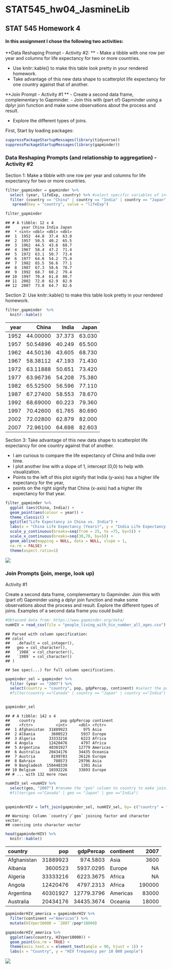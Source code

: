 STAT545\_hw04\_JasmineLib
================

STAT 545 Homework 4
-------------------

#### In this assignment I chose the following two activities:

**Data Reshaping Prompt - Activity \#2: ** - Make a tibble with one row per year and columns for life expectancy for two or more countries.
- Use knitr::kable() to make this table look pretty in your rendered homework.
- Take advantage of this new data shape to scatterplot life expectancy for one country against that of another.

**Join Prompt - Activity \#1 ** - Create a second data frame, complementary to Gapminder. - Join this with (part of) Gapminder using a dplyr join function and make some observations about the process and result.
- Explore the different types of joins.

First, Start by loading packages:

``` r
suppressPackageStartupMessages(library(tidyverse)) 
suppressPackageStartupMessages(library(gapminder))
```

### Data Reshaping Prompts (and relationship to aggregation) - Activity \#2

Section 1: Make a tibble with one row per year and columns for life expectancy for two or more countries.

``` r
filter_gapminder = gapminder %>% 
  select (year, lifeExp, country) %>% #select specific variables of interest
  filter (country == "China" | country == "India" | country == "Japan" ) %>% #select countries of interest
   spread(key = "country", value = "lifeExp")

filter_gapminder
```

    ## # A tibble: 12 x 4
    ##     year China India Japan
    ##  * <int> <dbl> <dbl> <dbl>
    ##  1  1952  44.0  37.4  63.0
    ##  2  1957  50.5  40.2  65.5
    ##  3  1962  44.5  43.6  68.7
    ##  4  1967  58.4  47.2  71.4
    ##  5  1972  63.1  50.7  73.4
    ##  6  1977  64.0  54.2  75.4
    ##  7  1982  65.5  56.6  77.1
    ##  8  1987  67.3  58.6  78.7
    ##  9  1992  68.7  60.2  79.4
    ## 10  1997  70.4  61.8  80.7
    ## 11  2002  72.0  62.9  82.0
    ## 12  2007  73.0  64.7  82.6

Section 2: Use knitr::kable() to make this table look pretty in your rendered homework.

``` r
filter_gapminder  %>% 
  knitr::kable()
```

|  year|     China|   India|   Japan|
|-----:|---------:|-------:|-------:|
|  1952|  44.00000|  37.373|  63.030|
|  1957|  50.54896|  40.249|  65.500|
|  1962|  44.50136|  43.605|  68.730|
|  1967|  58.38112|  47.193|  71.430|
|  1972|  63.11888|  50.651|  73.420|
|  1977|  63.96736|  54.208|  75.380|
|  1982|  65.52500|  56.596|  77.110|
|  1987|  67.27400|  58.553|  78.670|
|  1992|  68.69000|  60.223|  79.360|
|  1997|  70.42600|  61.765|  80.690|
|  2002|  72.02800|  62.879|  82.000|
|  2007|  72.96100|  64.698|  82.603|

Section 3: Take advantage of this new data shape to scatterplot life expectancy for one country against that of another.
- I am curious to compare the life expectancy of China and India over time.
- I plot another line with a slope of 1, intercept (0,0) to help with visualization.
- Points to the left of this plot signify that India (y-axis) has a higher life expectancy for the year,
- points on the right signify that China (x-axis) had a higher life expectancy for that year.

``` r
filter_gapminder %>%
  ggplot (aes(China, India)) + 
  geom_point(aes(colour = year)) + 
  theme_classic() +
  ggtitle("Life Expectancy in China vs. India") +
  labs(x = "China Life Expectancy (Years)", y = "India Life Expectancy (Years)") +
  scale_y_continuous(breaks=seq(from = 25, to =75, by=5)) +
  scale_x_continuous(breaks=seq(30,70, by=5)) +
  geom_abline(mapping = NULL, data = NULL, slope = 1,
  na.rm = FALSE) +
  theme(aspect.ratio=1) 
```

![](STAT545_hw04_JasmineLib_files/figure-markdown_github/unnamed-chunk-4-1.png)

### Join Prompts (join, merge, look up)

Activity \#1

Create a second data frame, complementary to Gapminder. Join this with (part of) Gapminder using a dplyr join function and make some observations about the process and result. Explore the different types of joins. Examples of a second data frame you could build:

``` r
#Obtained data from: https://www.gapminder.org/data/
numHIV = read_csv(file = "people_living_with_hiv_number_all_ages.csv")
```

    ## Parsed with column specification:
    ## cols(
    ##   .default = col_integer(),
    ##   geo = col_character(),
    ##   `1988` = col_character(),
    ##   `1989` = col_character()
    ## )

    ## See spec(...) for full column specifications.

``` r
gapminder_sel = gapminder %>% 
  filter (year == "2007") %>% 
  select(country = "country", pop, gdpPercap, continent) #select the population and gdpPercap data for the year 2007. 
  #filter(country =="Canada" | country == "Japan" | country =="India")


gapminder_sel 
```

    ## # A tibble: 142 x 4
    ##    country           pop gdpPercap continent
    ##    <fctr>          <int>     <dbl> <fctr>   
    ##  1 Afghanistan  31889923       975 Asia     
    ##  2 Albania       3600523      5937 Europe   
    ##  3 Algeria      33333216      6223 Africa   
    ##  4 Angola       12420476      4797 Africa   
    ##  5 Argentina    40301927     12779 Americas 
    ##  6 Australia    20434176     34435 Oceania  
    ##  7 Austria       8199783     36126 Europe   
    ##  8 Bahrain        708573     29796 Asia     
    ##  9 Bangladesh  150448339      1391 Asia     
    ## 10 Belgium      10392226     33693 Europe   
    ## # ... with 132 more rows

``` r
numHIV_sel =numHIV %>% 
  select(geo, "2007") #rename the "geo" column to country to make joining easier, and select data for the year 2007. 
  #filter(geo =="Canada" | geo == "Japan" | geo =="India")
 

gapminderHIV = left_join(gapminder_sel, numHIV_sel, by= c("country" = "geo")) #left join columns, join by comparing country and geo columns. 
```

    ## Warning: Column `country`/`geo` joining factor and character vector,
    ## coercing into character vector

``` r
head(gapminderHIV) %>% 
  knitr::kable()
```

| country     |       pop|   gdpPercap| continent |    2007|
|:------------|---------:|-----------:|:----------|-------:|
| Afghanistan |  31889923|    974.5803| Asia      |    3600|
| Albania     |   3600523|   5937.0295| Europe    |      NA|
| Algeria     |  33333216|   6223.3675| Africa    |      NA|
| Angola      |  12420476|   4797.2313| Africa    |  190000|
| Argentina   |  40301927|  12779.3796| Americas  |   83000|
| Australia   |  20434176|  34435.3674| Oceania   |   18000|

``` r
gapminderHIV_america = gapminderHIV %>% 
  filter(continent =="Americas") %>% 
  mutate(HIVper10000 = `2007`/pop*10000)

gapminderHIV_america %>% 
  ggplot(aes(country, HIVper10000)) + 
  geom_point(na.rm = TRUE) + 
  theme(axis.text.x = element_text(angle = 90, hjust = 1)) + 
  labs(x = "Country", y = "HIV frequency per 10 000 people")
```

![](STAT545_hw04_JasmineLib_files/figure-markdown_github/unnamed-chunk-9-1.png)
